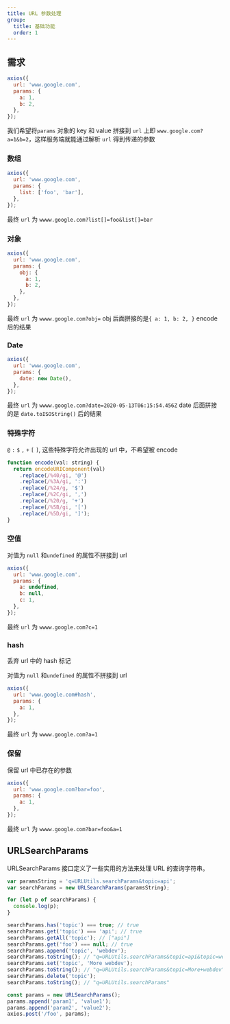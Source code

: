```yaml
---
title: URL 参数处理
group:
  title: 基础功能
  order: 1
---
```


## 需求

```js
axios({
  url: 'www.google.com',
  params: {
    a: 1,
    b: 2,
  },
});
```

我们希望将`params` 对象的 key 和 value 拼接到 `url` 上即 `www.google.com?a=1&b=2`，这样服务端就能通过解析 `url` 得到传递的参数

### 数组

```js
axios({
  url: 'www.google.com',
  params: {
    list: ['foo', 'bar'],
  },
});
```

最终 `url` 为 `wwww.google.com?list[]=foo&list[]=bar`

### 对象

```js
axios({
  url: 'www.google.com',
  params: {
    obj: {
      a: 1,
      b: 2,
    },
  },
});
```

最终 `url` 为 `wwww.google.com?obj=` obj 后面拼接的是`{ a: 1, b: 2, }` encode 后的结果

### Date

```js
axios({
  url: 'www.google.com',
  params: {
    date: new Date(),
  },
});
```

最终 `url` 为 `wwww.google.com?date=2020-05-13T06:15:54.456Z` date 后面拼接的是 `date.toISOString()` 后的结果

### 特殊字符

`@` `:` `$` `,` `+` `[` `]`, 这些特殊字符允许出现的 url 中，不希望被 encode

```js
function encode(val: string) {
  return encodeURIComponent(val)
    .replace(/%40/gi, '@')
    .replace(/%3A/gi, ':')
    .replace(/%24/g, '$')
    .replace(/%2C/gi, ',')
    .replace(/%20/g, '+')
    .replace(/%5B/gi, '[')
    .replace(/%5D/gi, ']');
}
```

### 空值

对值为 `null` 和`undefined` 的属性不拼接到 url

```js
axios({
  url: 'www.google.com',
  params: {
    a: undefined,
    b: null,
    c: 1,
  },
});
```

最终 `url` 为 `wwww.google.com?c=1`

### hash

丢弃 url 中的 hash 标记

对值为 `null` 和`undefined` 的属性不拼接到 url

```js
axios({
  url: 'www.google.com#hash',
  params: {
    a: 1,
  },
});
```

最终 `url` 为 `wwww.google.com?a=1`

### 保留

保留 url 中已存在的参数

```js
axios({
  url: 'www.google.com?bar=foo',
  params: {
    a: 1,
  },
});
```

最终 `url` 为 `wwww.google.com?bar=foo&a=1`

## URLSearchParams

URLSearchParams 接口定义了一些实用的方法来处理 URL 的查询字符串。

```js
var paramsString = 'q=URLUtils.searchParams&topic=api';
var searchParams = new URLSearchParams(paramsString);

for (let p of searchParams) {
  console.log(p);
}

searchParams.has('topic') === true; // true
searchParams.get('topic') === 'api'; // true
searchParams.getAll('topic'); // ["api"]
searchParams.get('foo') === null; // true
searchParams.append('topic', 'webdev');
searchParams.toString(); // "q=URLUtils.searchParams&topic=api&topic=webdev"
searchParams.set('topic', 'More webdev');
searchParams.toString(); // "q=URLUtils.searchParams&topic=More+webdev"
searchParams.delete('topic');
searchParams.toString(); // "q=URLUtils.searchParams"
```

```js
const params = new URLSearchParams();
params.append('param1', 'value1');
params.append('param2', 'value2');
axios.post('/foo', params);
```
